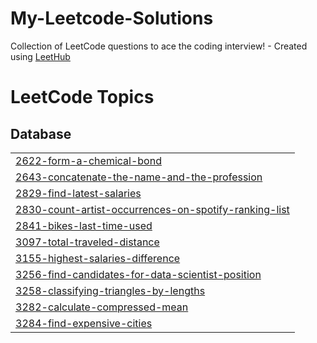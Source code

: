 # My-Leetcode-Solutions
Collection of LeetCode questions to ace the coding interview! - Created using [LeetHub](https://github.com/QasimWani/LeetHub)

<!---LeetCode Topics Start-->
# LeetCode Topics
## Database
|  |
| ------- |
| [2622-form-a-chemical-bond](https://github.com/Labbitzy/My-Leetcode-Solutions/tree/master/2622-form-a-chemical-bond) |
| [2643-concatenate-the-name-and-the-profession](https://github.com/Labbitzy/My-Leetcode-Solutions/tree/master/2643-concatenate-the-name-and-the-profession) |
| [2829-find-latest-salaries](https://github.com/Labbitzy/My-Leetcode-Solutions/tree/master/2829-find-latest-salaries) |
| [2830-count-artist-occurrences-on-spotify-ranking-list](https://github.com/Labbitzy/My-Leetcode-Solutions/tree/master/2830-count-artist-occurrences-on-spotify-ranking-list) |
| [2841-bikes-last-time-used](https://github.com/Labbitzy/My-Leetcode-Solutions/tree/master/2841-bikes-last-time-used) |
| [3097-total-traveled-distance](https://github.com/Labbitzy/My-Leetcode-Solutions/tree/master/3097-total-traveled-distance) |
| [3155-highest-salaries-difference](https://github.com/Labbitzy/My-Leetcode-Solutions/tree/master/3155-highest-salaries-difference) |
| [3256-find-candidates-for-data-scientist-position](https://github.com/Labbitzy/My-Leetcode-Solutions/tree/master/3256-find-candidates-for-data-scientist-position) |
| [3258-classifying-triangles-by-lengths](https://github.com/Labbitzy/My-Leetcode-Solutions/tree/master/3258-classifying-triangles-by-lengths) |
| [3282-calculate-compressed-mean](https://github.com/Labbitzy/My-Leetcode-Solutions/tree/master/3282-calculate-compressed-mean) |
| [3284-find-expensive-cities](https://github.com/Labbitzy/My-Leetcode-Solutions/tree/master/3284-find-expensive-cities) |
<!---LeetCode Topics End-->